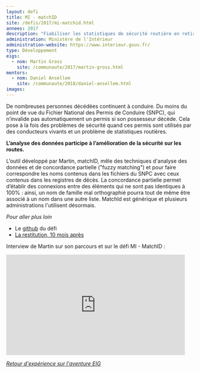 ```yaml
---
layout: defi
title: MI - matchID
site: /defis/2017/mi-matchid.html
annees: 2017
description: "Fiabiliser les statistiques de sécurité routière en retirant les personnes décédées du Fichier National des Permis de Conduire"
administration: Ministère de l'Intérieur
administration-website: https://www.interieur.gouv.fr/
type: Développement
eigs:
  - nom: Martin Gross
    site: /communaute/2017/martin-gross.html
mentors:
  - nom: Daniel Ansellem
    site: /communaute/2018/daniel-ansellem.html
images:
---
```


De nombreuses personnes décédées continuent à conduire.  Du moins du
point de vue du Fichier National des Permis de Conduire (SNPC), qui
n’invalide pas automatiquement un permis si son possesseur décède.
Cela pose à la fois des problèmes de sécurité quand ces permis sont
utilisés par des conducteurs vivants et un problème de statistiques
routières.

**L’analyse des données participe à l’amélioration de la sécurité sur
les routes.**

L’outil développé par Martin, matchID, mêle des techniques d'analyse
des données et de concordance partielle ("fuzzy matching") et pour
faire correspondre les noms contenus dans les fichiers du SNPC avec
ceux contenus dans les registres de décès.  La concordance partielle
permet d’établir des connexions entre des éléments qui ne sont pas
identiques à 100% : ainsi, un nom de famille mal orthographié pourra
tout de même être associé à un nom dans une autre liste.  MatchId est
générique et plusieurs administrations l'utilisent désormais.

_Pour aller plus loin_

* Le [github](https://github.com/matchID-project/) du défi
* [La restitution, 10 mois après](https://www.dailymotion.com/video/x6b7xzu?playlist=x54m4i)

Interview de Martin sur son parcours et sur le défi MI - MatchID : 
<iframe frameborder="0" width="480" height="270" src="https://www.dailymotion.com/embed/video/x5qmeeb" allowfullscreen allow="autoplay"></iframe>

_[Retour d'expérience sur l'aventure EIG](https://www.dailymotion.com/video/x64z3a0)_
